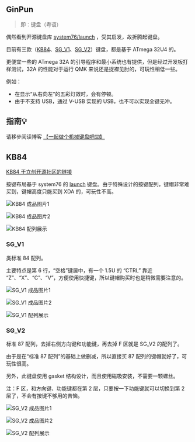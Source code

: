 ## GinPun

> 即：键盘（粤语）

偶然看到开源键盘库 [system76/launch](https://github.com/system76/launch) ，受其启发，故折腾起键盘。

目前有三款（[KB84](kb84/)、[SG_V1](sg_v1/)、[SG_V2](sg_v2/)）键盘，都是基于 ATmega 32U4 的。

更便宜一些的 ATmega 32A 的引导程序和最小系统也有提供，但是经过开发板打样测试，32A 的性能对于运行 QMK 来说还是捉襟见肘的，可玩性稍低一些。

例如：

- 在显示“从右向左”的五彩灯效时，会有停顿。
- 由于不支持 USB，通过 V-USB 实现的 USB，也不可以实现全键无冲。

## 指南💡

请移步阅读博客 [【一起做个机械键盘吧⌨️】](https://lipk.org/blog/2023-02-10-Let-s-make-a-keyboard)

## KB84

[KB84 于立创开源社区的链接](https://oshwhub.com/lipk/keyboard_1)

按键布局基于 system76 的 [launch](https://system76.com/accessories/launch) 键盘。由于特殊设计的按键配列，键帽非常难买到，键帽高度只能买到 XDA 的，可玩性不高。

![KB84 成品图片1](kb84/1.%20成品图片/KB84-7.jpg)

![KB84 成品图片2](kb84/1.%20成品图片/KB84-6.jpg)

![KB84 配列展示](kb84/键盘设计文件/keyboard-Layer%200.jpg)

### SG_V1

类标准 84 配列。

主要特点是第 6 行，“空格”键居中，有一个 1.5U 的 “CTRL” 靠近 “Z”、“X”、“C”、“V”，方便使用快捷键，所以键帽购买时也是稍微需要注意的。

![SG_V1 成品图片1](sg_v1/1.%20成品图片/overhead-shot.jpg)

![SG_V1 成品图片2](sg_v1/1.%20成品图片/sg_v1%20(3).jpg)

![SG_V1 配列展示](sg_v1/键盘设计文件/SG84_V1.0_layout.jpg)

### SG_V2

标准 87 配列，去掉右侧方向键和功能键，再去掉 F 区就是 SG_V2 的配列了。

由于是在“标准 87 配列”的基础上做删减，所以直接买 87 配列的键帽就好了，可玩性很高。

另外，此键盘使用 gasket 结构设计，而且使用磁吸安装，不需要一颗螺丝。

注：F 区，和方向键、功能键都在第 2 层，只要按一下功能键就可以切换到第 2 层了，不会有按键不够用的苦恼。

![SG_V2 成品图片1](sg_v2/1.%20成品图片/键盘成品图1.jpg)

![SG_V2 成品图片2](sg_v2/1.%20成品图片/键盘成品图2.jpg)

![SG_V2 配列展示](sg_v2/键盘设计文件/矩阵配列/sg2-0_61/sg2-0_61.jpg)
